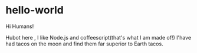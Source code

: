 # hello-world

Hi Humans!

Hubot here , I like Node.js and coffeescript(that's what I am made of!)
I'have had tacos on the moon and find them far superior to Earth tacos.
